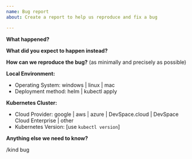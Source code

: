 ```yaml
---
name: Bug report
about: Create a report to help us reproduce and fix a bug

---
```


<!-- Please use this template for reporting bugs and provide as much info as possible. Not doing so may result in your bug not being addressed in a timely manner. Thanks!-->

**What happened?**  


**What did you expect to happen instead?**  


**How can we reproduce the bug?** (as minimally and precisely as possible)  


**Local Environment:**  
- Operating System: windows | linux | mac
- Deployment method: helm | kubectl apply

**Kubernetes Cluster:**  
- Cloud Provider: google | aws | azure | DevSpace.cloud | DevSpace Cloud Enterprise | other
- Kubernetes Version: [use `kubectl version`]

**Anything else we need to know?**  



<!-- DO NOT EDIT BELOW THIS LINE -->
/kind bug
